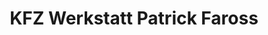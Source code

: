 ---
title: "KFZ Werkstatt Patrick Faross"
url: /pirmasens/kfz-werkstatt-patrick-faross/
shop: Autowerkstatt
---